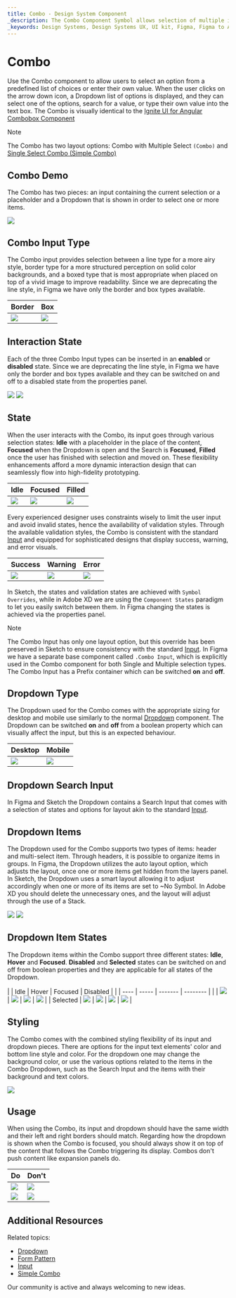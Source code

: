 ```yaml
---
title: Combo - Design System Component
_description: The Combo Component Symbol allows selection of multiple items from a collection.
_keywords: Design Systems, Design Systems UX, UI kit, Figma, Figma to Angular, Export code from Figma, Figma to HTML, Figma UI kits, Sketch, Ignite UI for Angular, Sketch to Angular, Angular, Angular Design System, Export code from Sketch, Design Kits for Angular, Sketch HTML, Sketch to HTML, Sketch UI kits, Adobe XD, Adobe XD to Angular, Export code from Adobe XD, Adobe XD to HTML, Adobe XD UI kits
---
```


# Combo

Use the Combo component to allow users to select an option from a predefined list of choices or enter their own value. When the user clicks on the arrow down icon, a Dropdown list of options is displayed, and they can select one of the options, search for a value, or type their own value into the text box. The Combo is visually identical to the [ Ignite UI for Angular Combobox Component](https://www.infragistics.com/products/ignite-ui-angular/angular/components/combo.html)

> [!Note]
> The Combo has two layout options: Combo with Multiple Select `(Combo)` and [Single Select Combo (Simple Combo) ](simple-combo.md)

## Combo Demo

The Combo has two pieces: an input containing the current selection or a placeholder and a Dropdown that is shown in order to select one or more items.

<img class="responsive-img" src="../images/combo_demo.png" srcset="../images/combo_demo@2x.png 2x" />

## Combo Input Type

The Combo input provides selection between a line type for a more airy style, border type for a more structured perception on solid color backgrounds, and a boxed type that is most appropriate when placed on top of a vivid image to improve readability. Since we are deprecating the line style, in Figma we have only the border and box types available.

| Border | Box |
| ------- | ------- |
| <img class="responsive-img" src="../images/combo_border.png" srcset="../images/combo_border@2x.png 2x" /> | <img class="responsive-img" src="../images/combo_box.png" srcset="../images/combo_box@2x.png 2x" /> |

## Interaction State

Each of the three Combo Input types can be inserted in an **enabled** or **disabled** state. Since we are deprecating the line style, in Figma we have only the border and box types available and they can be switched on and off to a disabled state from the properties panel.

<img class="responsive-img" src="../images/combo_enabled.png" srcset="../images/combo_enabled@2x.png 2x" />
<img class="responsive-img" src="../images/combo_disabled.png" srcset="../images/combo_disabled@2x.png 2x" />

## State

When the user interacts with the Combo, its input goes through various selection states: **Idle** with a placeholder in the place of the content, **Focused** when the Dropdown is open and the Search is **Focused**, **Filled** once the user has finished with selection and moved on. These flexibility enhancements afford a more dynamic interaction design that can seamlessly flow into high-fidelity prototyping.

| Idle | Focused | Filled | 
| ------- | ------- | ------- |
| <img class="responsive-img" src="../images/combo_idle.png" srcset="../images/combo_idle@2x.png 2x" /> | <img class="responsive-img" src="../images/combo_focused.png" srcset="../images/combo_focused@2x.png 2x" /> | <img class="responsive-img" src="../images/combo_filled.png" srcset="../images/combo_filled@2x.png 2x" /> |

Every experienced designer uses constraints wisely to limit the user input and avoid invalid states, hence the availability of validation styles. Through the available validation styles, the Combo is consistent with the standard [Input](input.md) and equipped for sophisticated designs that display success, warning, and error visuals.

| Success | Warning | Error | 
| ------- | ------- | ------- |
| <img class="responsive-img" src="../images/combo_success.png" srcset="../images/combo_success@2x.png 2x" /> | <img class="responsive-img" src="../images/combo_warning.png" srcset="../images/combo_warning@2x.png 2x" /> | <img class="responsive-img" src="../images/combo_error.png" srcset="../images/combo_error@2x.png 2x" /> |

In Sketch, the states and validation states are achieved with `Symbol Overrides`, while in Adobe XD we are using the `Component States` paradigm to let you easily switch between them. In Figma changing the states is achieved via the properties panel.

> [!Note]
> The Combo Input has only one layout option, but this override has been preserved in Sketch to ensure consistency with the standard [Input](input.md). In Figma we have a separate base component called `.Combo Input`, which is explicitly used in the Combo component for both Single and Multiple selection types. The Combo Input has a Prefix container which can be switched **on** and **off**.

## Dropdown Type

The Dropdown used for the Combo comes with the appropriate sizing for desktop and mobile use similarly to the normal [Dropdown](dropdown.md) component. The Dropdown can be switched **on** and **off** from a boolean property which can visually affect the input, but this is an expected behaviour.

| Desktop | Mobile |
| ------- | ------- |
| <img class="responsive-img" src="../images/combo_desktop.png" srcset="../images/combo_desktop@2x.png 2x" /> | <img class="responsive-img" src="../images/combo_mobile.png" srcset="../images/combo_mobile@2x.png 2x" /> |

## Dropdown Search Input

In Figma and Sketch the Dropdown contains a Search Input that comes with a selection of states and options for layout akin to the standard [Input](input.md).

## Dropdown Items

The Dropdown used for the Combo supports two types of items: header and multi-select item. Through headers, it is possible to organize items in groups. In Figma, the Dropdown utilizes the auto layout option, which adjusts the layout, once one or more items get hidden from the layers panel. In Sketch, the Dropdown uses a smart layout allowing it to adjust accordingly when one or more of its items are set to ~No Symbol. In Adobe XD you should delete the unnecessary ones, and the layout will adjust through the use of a Stack.

<img class="responsive-img" src="../images/combo_header.png" srcset="../images/combo_header@2x.png 2x" />
<img class="responsive-img" src="../images/combo_multiselect_item.png" srcset="../images/combo_multiselect_item@2x.png 2x" />

## Dropdown Item States

The Dropdown items within the Combo support three different states: **Idle**, **Hover** and **Focused**. **Disabled** and **Selected** states can be switched on and off from boolean properties and they are applicable for all states of the Dropdown.

|  | Idle | Hover | Focused | Disabled |
|  | ---- | ----- | ------- | -------- |
|  | <img class="responsive-img" src="../images/combo_item_idle.png" srcset="../images/combo_item_idle@2x.png 2x" /> | <img class="responsive-img" src="../images/combo_item_hover.png" srcset="../images/combo_item_hover@2x.png 2x" /> | <img class="responsive-img" src="../images/combo_item_focused.png" srcset="../images/combo_item_focused@2x.png 2x" /> | <img class="responsive-img" src="../images/combo_item_idle-disabled.png" srcset="../images/combo_item_idle-disabled@2x.png 2x" /> |
| Selected | <img class="responsive-img" src="../images/combo_item_idle-selected.png" srcset="../images/combo_item_idle-selected@2x.png 2x" /> | <img class="responsive-img" src="../images/combo_item_hover-selected.png" srcset="../images/combo_item_hover-selected@2x.png 2x" /> | <img class="responsive-img" src="../images/combo_item_focused-selected.png" srcset="../images/combo_item_focused-selected@2x.png 2x" /> | <img class="responsive-img" src="../images/combo_item_selected-disabled.png" srcset="../images/combo_item_selected-disabled@2x.png 2x" /> |

## Styling

The Combo comes with the combined styling flexibility of its input and dropdown pieces. There are options for the input text elements' color and bottom line style and color. For the dropdown one may change the background color, or use the various options related to the items in the Combo Dropdown, such as the Search Input and the items with their background and text colors.

<img class="responsive-img" src="../images/combo_styling.png" srcset="../images/combo_styling@2x.png 2x" />

## Usage

When using the Combo, its input and dropdown should have the same width and their left and right borders should match. Regarding how the dropdown is shown when the Combo is focused, you should always show it on top of the content that follows the Combo triggering its display. Combos don't push content like expansion panels do.

| Do                                                                           | Don't                                                                            |
| ---------------------------------------------------------------------------- | -------------------------------------------------------------------------------- |
| <img class="responsive-img" src="../images/combo_do1.png" srcset="../images/combo_do1@2x.png 2x" /> | <img class="responsive-img" src="../images/combo_dont1.png" srcset="../images/combo_dont1@2x.png 2x" /> |
| <img class="responsive-img" src="../images/combo_do2.png" srcset="../images/combo_do2@2x.png 2x" /> | <img class="responsive-img" src="../images/combo_dont2.png" srcset="../images/combo_dont2@2x.png 2x" /> |

## Additional Resources

Related topics:

- [Dropdown](dropdown.md)
- [Form Pattern](../patterns/form.md)
- [Input](input.md)
- [Simple Combo](simple-combo.md)
  <div class="divider--half"></div>

Our community is active and always welcoming to new ideas.
